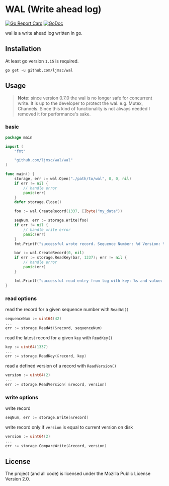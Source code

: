 # WAL (Write ahead log)
[![Go Report Card](https://goreportcard.com/badge/github.com/ljmsc/wal)](https://goreportcard.com/report/github.com/ljmsc/wal)
[![GoDoc](https://godoc.org/github.com/ljmsc/wal?status.svg)](https://pkg.go.dev/mod/github.com/ljmsc/wal?tab=overview)

wal is a write ahead log written in go.

## Installation
At least go version `1.15` is required.
```
go get -u github.com/ljmsc/wal
```

## Usage
> **Note:** since version 0.7.0 the wal is no longer safe for concurrent write.
> It is up to the developer to protect the wal. e.g. Mutex, Channels.
> Since this kind of functionality is not always needed I removed it for performance's sake.

### basic
```go
package main

import (
	"fmt"

	"github.com/ljmsc/wal/wal"
)

func main() {
	storage, err := wal.Open("./path/to/wal", 0, 0, nil)
	if err != nil {
		// handle error
		panic(err)
	}
	defer storage.Close()

	foo := wal.CreateRecord(1337, []byte("my_data"))

	seqNum, err := storage.Write(foo)
	if err != nil {
		// handle write error
		panic(err)
	}
	fmt.Printf("successful wrote record. Sequence Number: %d Version: %d \n", seqNum, foo.Version())

	bar := wal.CreateRecord(0, nil)
	if err := storage.ReadKey(bar, 1337); err != nil {
		// handle error
		panic(err)
	}

	fmt.Printf("successful read entry from log with key: %s and value: %s \n", bar.Key(), bar.Data())
}
```

### read options
read the record for a given sequence number with `ReadAt()`
```go
sequenceNum := uint64(42)
...
err := storage.ReadAt(&record, sequenceNum)
```

read the latest record for a given `key` with `ReadKey()`
```go
key := uint64(1337)
...
err := storage.ReadKey(&record, key)
```

read a defined version of a record with `ReadVersion()`
```go
version := uint64(2)
...
err := storage.ReadVersion( &record, version)
```

### write options

write record
```go
seqNum, err := storage.Write(&record)
```

write record only if `version` is equal to current version on disk
```go
version := uint64(2)
...
err := storage.CompareWrite(&record, version)
```

## License
The project (and all code) is licensed under the Mozilla Public License Version 2.0.